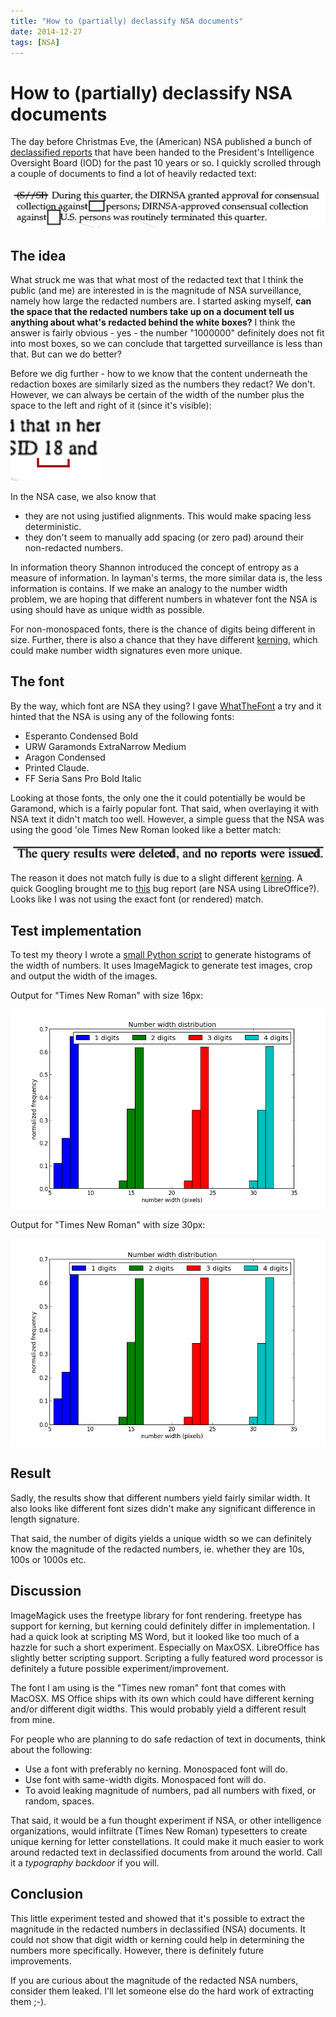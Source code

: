 ```yaml
---
title: "How to (partially) declassify NSA documents"
date: 2014-12-27
tags: [NSA]
---
```


How to (partially) declassify NSA documents
===========================================

The day before Christmas Eve, the (American) NSA published a bunch of
[declassified
reports](https://www.nsa.gov/public_info/declass/IntelligenceOversightBoard.shtml)
that have been handed to the President's Intelligence Oversight Board
(IOD) for the past 10 years or so. I quickly scrolled through a couple
of documents to find a lot of heavily redacted text:

![Redacted text.](redacted-text.png)

The idea
--------

What struck me was that what most of the redacted text that I think the
public (and me) are interested in is the magnitude of NSA surveillance,
namely how large the redacted numbers are. I started asking myself,
**can the space that the redacted numbers take up on a document tell us
anything about what's redacted behind the white boxes?** I think the
answer is fairly obvious - yes - the number "1000000" definitely does
not fit into most boxes, so we can conclude that targetted surveillance
is less than that. But can we do better?

Before we dig further - how to we know that the content underneath the
redaction boxes are similarly sized as the numbers they redact? We
don't. However, we can always be certain of the width of the number plus
the space to the left and right of it (since it's visible):

![Known width.](number-width.png)

In the NSA case, we also know that

-   they are not using justified alignments. This would make spacing
    less deterministic.
-   they don't seem to manually add spacing (or zero pad) around their
    non-redacted numbers.

In information theory Shannon introduced the concept of entropy as a
measure of information. In layman's terms, the more similar data is, the
less information is contains. If we make an analogy to the number width
problem, we are hoping that different numbers in whatever font the NSA
is using should have as unique width as possible.

For non-monospaced fonts, there is the chance of digits being different
in size. Further, there is also a chance that they have different
[kerning](http://en.wikipedia.org/wiki/Kerning), which could make number
width signatures even more unique.

The font
--------

By the way, which font are NSA they using? I gave
[WhatTheFont](https://www.myfonts.com/WhatTheFont/) a try and it hinted
that the NSA is using any of the following fonts:

-   Esperanto Condensed Bold
-   URW Garamonds ExtraNarrow Medium
-   Aragon Condensed
-   Printed Claude.
-   FF Seria Sans Pro Bold Italic

Looking at those fonts, the only one the it could potentially be would
be Garamond, which is a fairly popular font. That said, when overlaying
it with NSA text it didn't match too well. However, a simple guess that
the NSA was using the good 'ole Times New Roman looked like a better
match:

![Times New Roman overlay](overlay-nsa.png)

The reason it does not match fully is due to a slight different
[kerning](http://en.wikipedia.org/wiki/Kerning). A quick Googling
brought me to
[this](https://www.libreoffice.org/bugzilla/show_bug.cgi?id=72546) bug
report (are NSA using LibreOffice?). Looks like I was not using the
exact font (or rendered) match.

Test implementation
-------------------

To test my theory I wrote a [small Python
script](https://gist.github.com/JensRantil/7cd230367dbb35027a8a) to
generate histograms of the width of numbers. It uses ImageMagick to
generate test images, crop and output the width of the images.

Output for "Times New Roman" with size 16px:

![Distribution of number widths with Times New Roman, 16px.](number_distributions.png)

Output for "Times New Roman" with size 30px:

![Distribution of number widths with Times New Roman, 30px.](number_distributions_30px.png)

Result
------

Sadly, the results show that different numbers yield fairly similar
width. It also looks like different font sizes didn't make any
significant difference in length signature.

That said, the number of digits yields a unique width so we can
definitely know the magnitude of the redacted numbers, ie. whether they
are 10s, 100s or 1000s etc.

Discussion
----------

ImageMagick uses the freetype library for font rendering. freetype has
support for kerning, but kerning could definitely differ in
implementation. I had a quick look at scripting MS Word, but it looked
like too much of a hazzle for such a short experiment. Especially on
MaxOSX. LibreOffice has slightly better scripting support. Scripting a
fully featured word processor is definitely a future possible
experiment/improvement.

The font I am using is the "Times new roman" font that comes with
MacOSX. MS Office ships with its own which could have different kerning
and/or different digit widths. This would probably yield a different
result from mine.

For people who are planning to do safe redaction of text in documents,
think about the following:

-   Use a font with preferably no kerning. Monospaced font will do.
-   Use font with same-width digits. Monospaced font will do.
-   To avoid leaking magnitude of numbers, pad all numbers with fixed,
    or random, spaces.

That said, it would be a fun thought experiment if NSA, or other
intelligence organizations, would infiltrate (Times New Roman)
typesetters to create unique kerning for letter constellations. It could
make it much easier to work around redacted text in declassified
documents from around the world. Call it a *typography backdoor* if you
will.

Conclusion
----------

This little experiment tested and showed that it's possible to extract
the magnitude in the redacted numbers in declassified (NSA) documents.
It could not show that digit width or kerning could help in determining
the numbers more specifically. However, there is definitely future
improvements.

If you are curious about the magnitude of the redacted NSA numbers,
consider them leaked. I'll let someone else do the hard work of
extracting them ;-).
